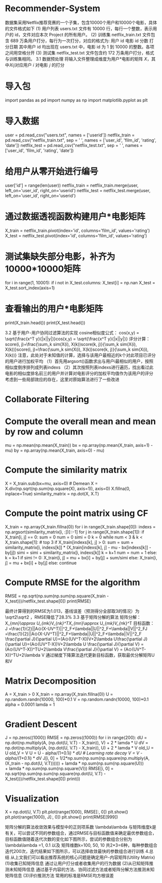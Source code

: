 # Recommender-System


数据集采用Netflix推荐竞赛的一个子集，包含10000个用户和10000个电影，具体的文件格式如下
(1) 用户列表 users.txt 
文件有 10000 行，每行一个整数，表示用户的 id，文件对应本次 Project 的所有用户。 
(2) 训练集 netflix_train.txt
文件包含 689 万条用户打分，每行为一次打分，对应的格式为: 用户 id 电影 id 分数 打分日期 其中用户 id 均出现在 users.txt 中，电影 id 为 1 到 10000 的整数。各项之间用空格分开 
(3) 测试集 netflix_test.txt
文件包含约 172 万条用户打分，格式与训练集相同。 
3.1 数据预处理
将输入文件整理成维度为用户*电影的矩阵 𝑋，其中𝑋𝑖𝑗对应用户 𝑖 对电影 𝑗 的打分

# 导入包
import pandas as pd
import numpy as np
import matplotlib.pyplot as plt
# 导入数据
user = pd.read_csv("users.txt", names = ['userid'])
netflix_train = pd.read_csv("netflix_train.txt", sep = ' ', names = ['user_id', 'film_id', 'rating', 'date'])
netflix_test = pd.read_csv("netflix_test.txt", sep = ' ', names = ['user_id', 'film_id', 'rating', 'date'])
# 给用户从零开始进行编号
user['id'] = range(len(user))
netflix_train = netflix_train.merge(user, left_on='user_id', right_on='userid')
netflix_test = netflix_test.merge(user, left_on='user_id', right_on='userid')
# 通过数据透视函数构建用户*电影矩阵
X_train = netflix_train.pivot(index='id', columns='film_id', values='rating')
X_test = netflix_test.pivot(index='id', columns='film_id', values='rating')
# 测试集缺失部分电影，补齐为10000*10000矩阵
for i in range(1, 10001):
    if i not in X_test.columns:
        X_test[i] = np.nan
X_test = X_test.sort_index(axis=1)
# 查看输出的用户*电影矩阵
print(X_train.head())
print(X_test.head())

3.2 基于用户-用户协同过滤算法的实现
cosine相似度公式： cos(x,y) = \sqrt{\frac{x^T y}{|x||y|}}cos(x,y) = \sqrt{\frac{x^T y}{|x||y|}} 
评分计算： score(i, j)=\frac{\sum_k sim(X(i), X(k))score(k, j)}{\sum_k sim(X(i), X(k))}score(i, j)=\frac{\sum_k sim(X(i), X(k))score(k, j)}{\sum_k sim(X(i), X(k))} 
注意，此处对于未知值的计算，选择与该用户最相近的k个对此项目已评分的用户进行加权平均
（1）首先用argsort()函数求出与用户i最相似的用户，按照相似度倒序排列成列表indexs
（2）其次按照列表indexs进行遍历，找出看过此电影的相似度排名前三的用户并计算对电影评分的加权平均值作为该用户的评分
考虑到一些局部效应的存在，这里对原始算法进行了一些改进

# Collaborate Filtering
# Compute the overall mean and mean by row and column
mu = np.mean(np.mean(X_train))
bx = np.array(np.mean(X_train, axis=1) - mu)
by = np.array(np.mean(X_train, axis=0) - mu)
# Compute the similarity matrix
X = X_train.sub(bx+mu, axis=0)   # Demean
X = X.div(np.sqrt(np.sum(np.square(X), axis=1)), axis=0)
X.fillna(0, inplace=True)
similarity_matrix = np.dot(X, X.T)
# Compute the point matrix using CF
X_train = np.array(X_train.fillna(0))
for i in range(X_train.shape[0]):
    indexs = np.argsort(similarity_matrix[i, :])[::-1]
    for j in range(X_train.shape[1]):
        if X_train[i, j] == 0:
            sum = 0
            num = 0
            simi = 0
            k = 0
            while num < 3 & k < X_train.shape[1]:    # top 3
                if X_train[indexs[k], j] > 0:
                    sum = sum + similarity_matrix[i, indexs[k]] * (X_train[indexs[k], j] - mu - bx[indexs[k]] - by[j])
                    simi = simi + similarity_matrix[i, indexs[k]]
                    k = k+1
                    num = num + 1
                else:
                    k = k+1
            if simi != 0:
                X_train[i, j] = mu + bx[i] + by[j] + sum/simi
            else:
                X_train[i, j] = mu + bx[i] + by[j]
        else:
            continue
# Compute RMSE for the algorithm
RMSE = np.sqrt(np.sum(np.sum(np.square(X_train - X_test)))/netflix_test.shape[0])
print(RMSE)

最终计算得到的RMSE为1.013，基线误差（预测得分全部取3的情况）为\sqrt2\sqrt2 ，RMSE降低了28.3%
3.3 基于矩阵分解的算法
矩阵分解： X_{m*n}\approx U_{m*k}V_{n*k}^TX_{m*n}\approx U_{m*k}V_{n*k}^T 
目标函数： J =\frac{1}{2}||A⊙(X-UV^T)||^2_F+\lambda||U||^2_F+\lambda||V||^2_FJ =\frac{1}{2}||A⊙(X-UV^T)||^2_F+\lambda||U||^2_F+\lambda||V||^2_F 
\frac{\partial J}{\partial U}=(A⊙(UV^T-X))V+2\lambda U\frac{\partial J}{\partial U}=(A⊙(UV^T-X))V+2\lambda U 
\frac{\partial J}{\partial V} = (A⊙(UV^T-X))^TU+2\lambda V\frac{\partial J}{\partial V} = (A⊙(UV^T-X))^TU+2\lambda V 
通过梯度下降算法迭代更新目标函数，获取最优分解矩阵U和V

# Matrix Decomposition
A = X_train > 0
X_train = np.array(X_train.fillna(0))
U = np.random.randn(10000, 100)*0.1
V = np.random.randn(10000, 100)*0.1
alpha = 0.0001
lamda = 1
# Gradient Descent
J = np.zeros((1000))
RMSE = np.zeros((1000))
for i in range(200):
    dU = np.dot(np.multiply(A, (np.dot(U, V.T) - X_train)), V) + 2 * lamda * U
    dV = np.dot(np.multiply(A, (np.dot(U, V.T) - X_train)), U) + 2 * lamda * V
    old_U = U
    old_V = V
    U = U - alpha/(1+0.1*i) * dU # Learning rate decay
    V = V - alpha/(1+0.1*i) * dV
    J[i, 0] = 1/2*np.sum(np.sum(np.square(np.multiply(A, (X_train - np.dot(U, V.T)))))) + lamda * np.sum(np.sum(np.square(U)))\
           + lamda * np.sum(np.sum(np.square(V)))
    RMSE[i, 0] = np.sqrt(np.sum(np.sum(np.square(np.dot(U, V.T) - X_test)))/netflix_test.shape[0])
    print(i)
# Visualization
X = np.dot(U, V.T)
plt.plot(range(1000), RMSE[:, 0])
plt.show()
plt.plot(range(1000), J[:, 0])
plt.show()
print(RMSE[999])

矩阵分解的算法收敛效果与模型中的正则项系数 \lambda\lambda 与矩阵维度k是有关，可以尝试不同的参数组合，通过RMSE与目标函数值来确定最优参数组合，目标函数值随着迭代次数的变化如下图所示，尝试的参数组合分别为 \lambda\lambda =1, 0.1 以及 矩阵维数k=100, 50, 10 共2*3=6种，每种参数组合迭代200次，迭代结果如下图所示，可以选择收敛最快的参数组合进行训练
4.总结
从上文我们可以看出推荐系统的核心问题是确定用户-内容矩阵(Utility Matrix)
(1)收集已知矩阵信息
通过让用户打分或者收集用户的行为数据
(2)从已知矩阵推测未知矩阵信息
通过基于内容的方法、协同过滤方法或者矩阵分解方法推测未知矩阵信息
(3)评价推测方法
常用的标准是RMSE均方根误差
